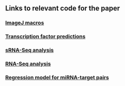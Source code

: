## Links to relevant code for the paper

### [ImageJ macros](https://github.com/ivanawinkler/ImageJ_macros)

### [Transcription factor predictions](https://github.com/ivanawinkler/TF_predictions)

### [sRNA-Seq analysis](https://github.com/ivanawinkler/sRNA_seq_scripts)

### [RNA-Seq analysis](https://github.com/ivanawinkler/RNA_seq_scripts)

### [Regression model for miRNA-target pairs](https://github.com/sebwink/mirnareg)
